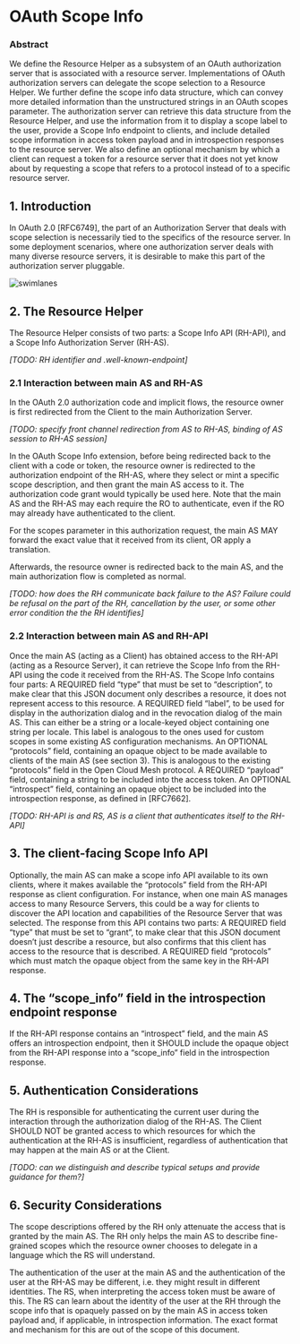 # OAuth Scope Info
### Abstract
We define the Resource Helper as a subsystem of an OAuth authorization server that is associated with a resource server. Implementations of OAuth authorization servers can delegate the scope selection to a Resource Helper. We further define the scope info data structure, which can convey more detailed information than the unstructured strings in an OAuth scopes parameter. The authorization server can retrieve this data structure from the Resource Helper, and use the information from it to display a scope label to the user, provide a Scope Info endpoint to clients, and include detailed scope information in access token payload and in introspection responses to the resource server. We also define an optional mechanism by which a client can request a token for a resource server that it does not yet know about by requesting a scope that refers to a protocol instead of to a specific resource server.

## 1.  Introduction

In OAuth 2.0 [RFC6749], the part of an Authorization Server that deals with scope selection is necessarily tied to the specifics of the resource server. In some deployment scenarios, where one authorization server deals with many diverse resource servers, it is desirable to make this part of the authorization server pluggable.

![swimlanes](https://github.com/pondersource/surf-token-based-access/blob/main/phase-2/plantuml/simelanes.png)

## 2. The Resource Helper
The Resource Helper consists of two parts: a Scope Info API (RH-API), and a Scope Info Authorization Server (RH-AS).

_[TODO: RH identifier and .well-known-endpoint]_

### 2.1 Interaction between main AS and RH-AS
In the OAuth 2.0 authorization code and implicit flows, the resource owner is first redirected from the Client to the main Authorization Server.

_[TODO: specify front channel redirection from AS to RH-AS, binding of AS session to RH-AS session]_ 

In the OAuth Scope Info extension, before being redirected back to the client with a code or token, the resource owner is redirected to the authorization endpoint of the RH-AS, where they select or mint a specific scope description, and then grant the main AS access to it. The authorization code grant would typically be used here. Note that the main AS and the RH-AS may each require the RO to authenticate, even if the RO may already have authenticated to the client.

For the scopes parameter in this authorization request, the main AS MAY forward the exact value that it received from its client, OR apply a translation.

Afterwards, the resource owner is redirected back to the main AS, and the main authorization flow is completed as normal.

_[TODO: how does the RH communicate back failure to the AS? Failure could be refusal on the part of the RH, cancellation by the user, or some other error condition the the RH identifies]_

### 2.2 Interaction between main AS and RH-API
Once the main AS (acting as a Client) has obtained access to the RH-API (acting as a Resource Server), it can retrieve the Scope Info from the RH-API using the code it received from the RH-AS. The Scope Info contains four parts:
A REQUIRED field “type” that must be set to “description”, to make clear that this JSON document only describes a resource, it does not represent access to this resource.
A REQUIRED field “label”, to be used for display in the authorization dialog and in the revocation dialog of the main AS. This can either be a string or a locale-keyed object containing one string per locale. This label is analogous to the ones used for custom scopes in some existing AS configuration mechanisms.
An OPTIONAL “protocols” field, containing an opaque object to be made available to clients of the main AS (see section 3). This is analogous to the existing “protocols” field in the Open Cloud Mesh protocol.
A REQUIRED “payload” field, containing a string to be included into the access token.
An OPTIONAL “introspect” field, containing an opaque object to be included into the introspection response, as defined in [RFC7662].

_[TODO: RH-API is and RS, AS is a client that authenticates itself to the RH-API]_

## 3. The client-facing Scope Info API
Optionally, the main AS can make a scope info API available to its own clients, where it makes available the “protocols” field from the RH-API response as client configuration. For instance, when one main AS manages access to many Resource Servers, this could be a way for clients to discover the API location and capabilities of the Resource Server that was selected. The response from this API contains two parts:
A REQUIRED field “type” that must be set to “grant”, to make clear that this JSON document doesn’t just describe a resource, but also confirms that this client has access to the resource that is described.
A REQUIRED field “protocols” which must match the opaque object from the same key in the RH-API response.

## 4. The “scope_info” field in the introspection endpoint response
If the RH-API response contains an “introspect” field, and the main AS offers an introspection endpoint, then it SHOULD include the opaque object from the RH-API response into a “scope_info” field in the introspection response.

## 5. Authentication Considerations
The RH is responsible for authenticating the current user during the interaction through the authorization dialog of the RH-AS. The Client SHOULD NOT be granted access to which resources for which the authentication at the RH-AS is insufficient, regardless of authentication that may happen at the main AS or at the Client.

_[TODO: can we distinguish and describe typical setups and provide guidance for them?]_

## 6. Security Considerations
The scope descriptions offered by the RH only attenuate the access that is granted by the main AS. The RH only helps the main AS to describe fine-grained scopes which the resource owner chooses to delegate in a language which the RS will understand.

The authentication of the user at the main AS and the authentication of the user at the RH-AS may be different, i.e. they might result in different identities. The RS, when interpreting the access token must be aware of this. The RS can learn about the identity of the user at the RH through the scope info that is opaquely passed on by the main AS in access token payload and, if applicable, in introspection information. The exact format and mechanism for this are out of the scope of this document.

